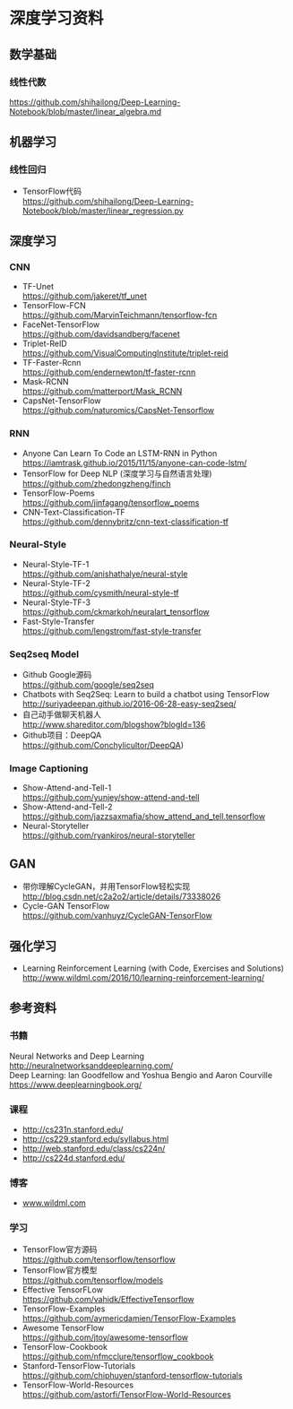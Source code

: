 # 深度学习资料
## 数学基础
### 线性代数  
https://github.com/shihailong/Deep-Learning-Notebook/blob/master/linear_algebra.md  


## 机器学习
### 线性回归  
- TensorFlow代码  
https://github.com/shihailong/Deep-Learning-Notebook/blob/master/linear_regression.py  


## 深度学习
### CNN
- TF-Unet  
https://github.com/jakeret/tf_unet  
- TensorFlow-FCN  
https://github.com/MarvinTeichmann/tensorflow-fcn  
- FaceNet-TensorFlow  
https://github.com/davidsandberg/facenet  
- Triplet-ReID  
https://github.com/VisualComputingInstitute/triplet-reid  
- TF-Faster-Rcnn  
https://github.com/endernewton/tf-faster-rcnn  
- Mask-RCNN  
https://github.com/matterport/Mask_RCNN  
- CapsNet-TensorFlow  
https://github.com/naturomics/CapsNet-Tensorflow  

### RNN
- Anyone Can Learn To Code an LSTM-RNN in Python  
https://iamtrask.github.io/2015/11/15/anyone-can-code-lstm/  
- TensorFlow for Deep NLP (深度学习与自然语言处理)  
https://github.com/zhedongzheng/finch  
- TensorFlow-Poems  
https://github.com/jinfagang/tensorflow_poems  
- CNN-Text-Classification-TF  
https://github.com/dennybritz/cnn-text-classification-tf  

### Neural-Style
- Neural-Style-TF-1  
https://github.com/anishathalye/neural-style  
- Neural-Style-TF-2  
https://github.com/cysmith/neural-style-tf  
- Neural-Style-TF-3  
https://github.com/ckmarkoh/neuralart_tensorflow  
- Fast-Style-Transfer  
https://github.com/lengstrom/fast-style-transfer  

### Seq2seq Model
- Github Google源码  
https://github.com/google/seq2seq  
- Chatbots with Seq2Seq: Learn to build a chatbot using TensorFlow  
http://suriyadeepan.github.io/2016-06-28-easy-seq2seq/  
- 自己动手做聊天机器人  
http://www.shareditor.com/blogshow?blogId=136  
- Github项目：DeepQA  
https://github.com/Conchylicultor/DeepQA)  

### Image Captioning
- Show-Attend-and-Tell-1  
https://github.com/yunjey/show-attend-and-tell  
- Show-Attend-and-Tell-2  
https://github.com/jazzsaxmafia/show_attend_and_tell.tensorflow  
- Neural-Storyteller  
https://github.com/ryankiros/neural-storyteller  


## GAN
- 带你理解CycleGAN，并用TensorFlow轻松实现  
http://blog.csdn.net/c2a2o2/article/details/73338026  
- Cycle-GAN TensorFlow  
https://github.com/vanhuyz/CycleGAN-TensorFlow  


## 强化学习  
- Learning Reinforcement Learning (with Code, Exercises and Solutions)  
http://www.wildml.com/2016/10/learning-reinforcement-learning/  


## 参考资料
### 书籍  
Neural Networks and Deep Learning  
http://neuralnetworksanddeeplearning.com/  
Deep Learning: Ian Goodfellow and Yoshua Bengio and Aaron Courville  
https://www.deeplearningbook.org/  
### 课程  
- http://cs231n.stanford.edu/  
- http://cs229.stanford.edu/syllabus.html  
- http://web.stanford.edu/class/cs224n/  
- http://cs224d.stanford.edu/  
### 博客  
- www.wildml.com 
### 学习  
- TensorFlow官方源码  
https://github.com/tensorflow/tensorflow  
- TensorFlow官方模型  
https://github.com/tensorflow/models  
- Effective TensorFLow  
https://github.com/vahidk/EffectiveTensorflow  
- TensorFlow-Examples  
https://github.com/aymericdamien/TensorFlow-Examples  
- Awesome TensorFlow  
https://github.com/jtoy/awesome-tensorflow  
- TensorFlow-Cookbook  
https://github.com/nfmcclure/tensorflow_cookbook  
- Stanford-TensorFlow-Tutorials  
https://github.com/chiphuyen/stanford-tensorflow-tutorials  
- TensorFlow-World-Resources  
https://github.com/astorfi/TensorFlow-World-Resources  


